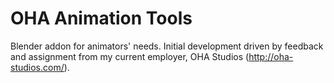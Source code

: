 OHA Animation Tools
===================

Blender addon for animators' needs. Initial development driven by feedback and assignment from my current employer, OHA Studios (http://oha-studios.com/).
